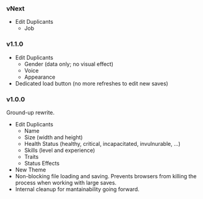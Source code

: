 
### vNext

- Edit Duplicants
    - Job

### v1.1.0

- Edit Duplicants
    - Gender (data only; no visual effect)
    - Voice
    - Appearance
- Dedicated load button (no more refreshes to edit new saves)

### v1.0.0

Ground-up rewrite.

- Edit Duplicants
    - Name
    - Size (width and height)
    - Health Status (healthy, critical, incapacitated, invulnurable, ...)
    - Skills (level and experience)
    - Traits
    - Status Effects
- New Theme
- Non-blocking file loading and saving.  Prevents browsers from killing the process when working with large saves.
- Internal cleanup for mantainability going forward.